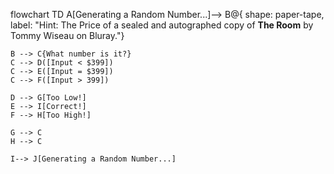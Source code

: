 flowchart TD
    A[Generating a Random Number...]-->
    B@{ shape: paper-tape, label: "Hint: The Price of a sealed and autographed copy of __The Room__ by Tommy Wiseau on Bluray."}

    B --> C{What number is it?}
    C --> D([Input < $399])
    C --> E([Input = $399])
    C --> F([Input > 399])

    D --> G[Too Low!]
    E --> I[Correct!]
    F --> H[Too High!]

    G --> C
    H --> C

    I--> J[Generating a Random Number...]

